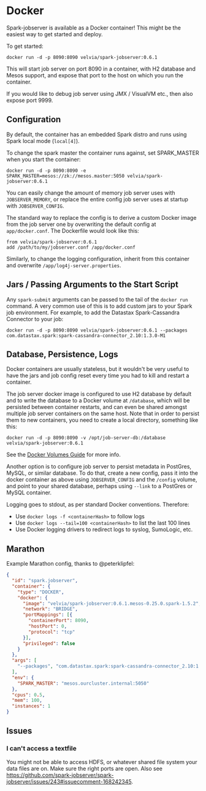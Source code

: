 # Docker

Spark-jobserver is available as a Docker container!  This might be the easiest way to get started and deploy.

To get started:

    docker run -d -p 8090:8090 velvia/spark-jobserver:0.6.1

This will start job server on port 8090 in a container, with H2 database and Mesos support, and expose that port to the host on which you run the container.

If you would like to debug job server using JMX / VisualVM etc., then also expose port 9999.

## Configuration

By default, the container has an embedded Spark distro and runs using Spark local mode (`local[4]`).

To change the spark master the container runs against, set SPARK_MASTER when you start the container:

    docker run -d -p 8090:8090 -e SPARK_MASTER=mesos://zk://mesos.master:5050 velvia/spark-jobserver:0.6.1

You can easily change the amount of memory job server uses with `JOBSERVER_MEMORY`, or replace the entire config job server uses at startup with `JOBSERVER_CONFIG`.

The standard way to replace the config is to derive a custom Docker image from the job server one by overwriting the default config at `app/docker.conf`.  The Dockerfile would look like this:

    from velvia/spark-jobserver:0.6.1
    add /path/to/my/jobserver.conf /app/docker.conf

Similarly, to change the logging configuration, inherit from this container and overwrite `/app/log4j-server.properties`.

## Jars / Passing Arguments to the Start Script

Any `spark-submit` arguments can be passed to the tail of the `docker run` command.  A very common use of this is to add custom jars to your Spark job environment.  For example, to add the Datastax Spark-Cassandra Connector to your job:

    docker run -d -p 8090:8090 velvia/spark-jobserver:0.6.1 --packages com.datastax.spark:spark-cassandra-connector_2.10:1.3.0-M1

## Database, Persistence, Logs

Docker containers are usually stateless, but it wouldn't be very useful to have the jars and job config reset every time you had to kill and restart a container.

The job server docker image is configured to use H2 database by default and to write the database to a Docker volume at `/database`, which will be persisted between container restarts, and can even be shared amongst multiple job server containers on the same host. Note that in order to persist them to new containers, you need to create a local directory, something like this:

    docker run -d -p 8090:8090 -v /opt/job-server-db:/database velvia/spark-jobserver:0.6.1

See the [Docker Volumes Guide](http://docs-stage.docker.com/userguide/dockervolumes/#volume) for more info.

Another option is to configure job server to persist metadata in PostGres, MySQL, or similar database.  To do that, create a new config, pass it into the docker container as above using `JOBSERVER_CONFIG` and the `/config` volume, and point to your shared database, perhaps using `--link` to a PostGres or MySQL container.

Logging goes to stdout, as per standard Docker conventions.  Therefore:

* Use `docker logs -f <containerHash>` to follow logs
* Use `docker logs --tail=100 <containerHash>` to list the last 100 lines
* Use Docker logging drivers to redirect logs to syslog, SumoLogic, etc.

## Marathon

Example Marathon config, thanks to @peterklipfel:

```json
{
  "id": "spark.jobserver",
  "container": {
    "type": "DOCKER",
    "docker": {
      "image": "velvia/spark-jobserver:0.6.1.mesos-0.25.0.spark-1.5.2",
      "network": "BRIDGE",
      "portMappings": [{
        "containerPort": 8090,
        "hostPort": 0,
        "protocol": "tcp"
      }],
      "privileged": false
    }
  },
  "args": [
    "--packages", "com.datastax.spark:spark-cassandra-connector_2.10:1.4.1,com.github.sstone:amqp-client_2.10:1.5,com.rabbitmq:amqp-client:3.2.1, com.typesafe.akka:akka-actor_2.10:2.3.11,com.github.nscala-time:nscala-time_2.10:1.6.0,com.fasterxml.jackson.core:jackson-core:2.2.2, com.fasterxml.jackson.core:jackson-databind:2.2.2,com.fasterxml.jackson.module:jackson-module-scala_2.10:2.2.2,org.scalaj:scalaj-http_2.10:1.1.4,org.elasticsearch:elasticsearch-spark_2.10:2.1.0.Beta3,spark.jobserver:job-server-api:0.6.1,spark.jobserver:job-server-extras:0.6.1"
  ],
  "env": {
    "SPARK_MASTER": "mesos.ourcluster.internal:5050"
  },
  "cpus": 0.5,
  "mem": 100,
  "instances": 1
}
```

## Issues

### I can't access a textfile

You might not be able to access HDFS, or whatever shared file system your data files are on.  Make sure the right ports are open.  Also see https://github.com/spark-jobserver/spark-jobserver/issues/243#issuecomment-168242345.
